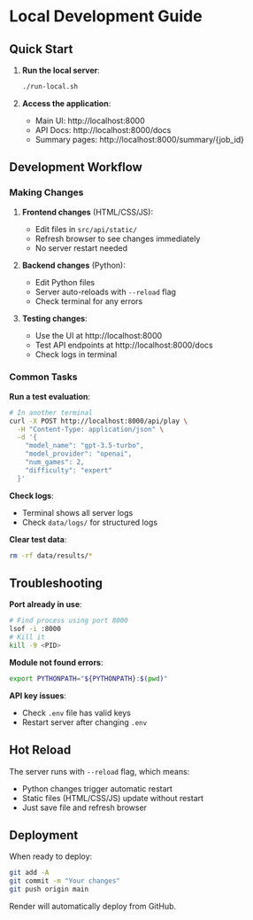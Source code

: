 # Local Development Guide

## Quick Start

1. **Run the local server**:
   ```bash
   ./run-local.sh
   ```

2. **Access the application**:
   - Main UI: http://localhost:8000
   - API Docs: http://localhost:8000/docs
   - Summary pages: http://localhost:8000/summary/{job_id}

## Development Workflow

### Making Changes

1. **Frontend changes** (HTML/CSS/JS):
   - Edit files in `src/api/static/`
   - Refresh browser to see changes immediately
   - No server restart needed

2. **Backend changes** (Python):
   - Edit Python files
   - Server auto-reloads with `--reload` flag
   - Check terminal for any errors

3. **Testing changes**:
   - Use the UI at http://localhost:8000
   - Test API endpoints at http://localhost:8000/docs
   - Check logs in terminal

### Common Tasks

**Run a test evaluation**:
```bash
# In another terminal
curl -X POST http://localhost:8000/api/play \
  -H "Content-Type: application/json" \
  -d '{
    "model_name": "gpt-3.5-turbo",
    "model_provider": "openai",
    "num_games": 2,
    "difficulty": "expert"
  }'
```

**Check logs**:
- Terminal shows all server logs
- Check `data/logs/` for structured logs

**Clear test data**:
```bash
rm -rf data/results/*
```

## Troubleshooting

**Port already in use**:
```bash
# Find process using port 8000
lsof -i :8000
# Kill it
kill -9 <PID>
```

**Module not found errors**:
```bash
export PYTHONPATH="${PYTHONPATH}:$(pwd)"
```

**API key issues**:
- Check `.env` file has valid keys
- Restart server after changing `.env`

## Hot Reload

The server runs with `--reload` flag, which means:
- Python changes trigger automatic restart
- Static files (HTML/CSS/JS) update without restart
- Just save file and refresh browser

## Deployment

When ready to deploy:
```bash
git add -A
git commit -m "Your changes"
git push origin main
```

Render will automatically deploy from GitHub.